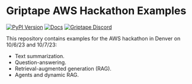 # Griptape AWS Hackathon Examples

[![PyPI Version](https://img.shields.io/pypi/v/griptape.svg)](https://pypi.python.org/pypi/griptape)
[![Docs](https://readthedocs.org/projects/griptape/badge/)](https://griptape.readthedocs.io/)
[![Griptape Discord](https://dcbadge.vercel.app/api/server/gnWRz88eym?compact=true&style=flat)](https://discord.gg/gnWRz88eym)

This repository contains examples for the AWS hackathon in Denver on 10/6/23 and 10/7/23:

* Text summarization.
* Question-answering.
* Retrieval-augmented generation (RAG).
* Agents and dynamic RAG.